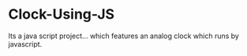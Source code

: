 # Clock-Using-JS
Its a java script project... which features an analog clock which runs by javascript.
